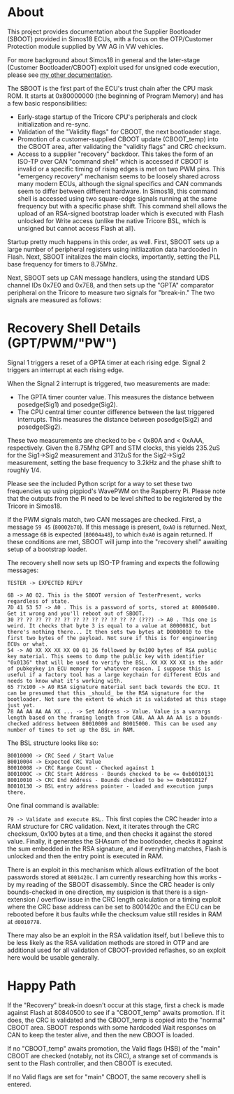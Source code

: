 # About

This project provides documentation about the Supplier Bootloader (SBOOT) provided in Simos18 ECUs, with a focus on the OTP/Customer Protection module supplied by VW AG in VW vehicles.

For more background about Simos18 in general and the later-stage (Customer Bootloader/CBOOT) exploit used for unsigned code execution, please see [my other documentation](https://github.com/bri3d/VW_Flash/blob/master/docs.md).

The SBOOT is the first part of the ECU's trust chain after the CPU mask ROM. It starts at 0x80000000 (the beginning of Program Memory) and has a few basic responsibilities:

* Early-stage startup of the Tricore CPU's peripherals and clock initialization and re-sync.
* Validation of the "Validity flags" for CBOOT, the next bootloader stage.
* Promotion of a customer-supplied CBOOT update (CBOOT_temp) into the CBOOT area, after validating the "validity flags" and CRC checksum.
* Access to a supplier "recovery" backdoor. This takes the form of an ISO-TP over CAN "command shell" which is accessed if CBOOT is invalid or a specific timing of rising edges is met on two PWM pins. This "emergency recovery" mechanism seems to be loosely shared across many modern ECUs, although the signal specifics and CAN commands seem to differ between different hardware. In Simos18, this command shell is accessed using two square-edge signals running at the same frequency but with a specific phase shift. This command shell allows the upload of an RSA-signed bootstrap loader which is executed with Flash unlocked for Write access (unlike the native Tricore BSL, which is unsigned but cannot access Flash at all).

Startup pretty much happens in this order, as well. First, SBOOT sets up a large number of peripheral registers using initliazation data hardcoded in Flash. Next, SBOOT initalizes the main clocks, importantly, setting the PLL base frequency for timers to 8.75Mhz.

Next, SBOOT sets up CAN message handlers, using the standard UDS channel IDs 0x7E0 and 0x7E8, and then sets up the "GPTA" comparator peripheral on the Tricore to measure two signals for "break-in." The two signals are measured as follows:

# Recovery Shell Details (GPT/PWM/"PW")

Signal 1 triggers a reset of a GPTA timer at each rising edge.
Signal 2 triggers an interrupt at each rising edge.

When the Signal 2 interrupt is triggered, two measurements are made:
* The GPTA timer counter value. This measures the distance between posedge(Sig1) and posedge(Sig2).
* The CPU central timer counter difference between the last triggered interrupts. This measures the distance between posedge(Sig2) and posedge(Sig2).

These two measurements are checked to be < 0x80A and < 0xAAA, respectively. Given the 8.75Mhz GPT and STM clocks, this yields 235.2uS for the Sig1->Sig2 measurement and 312uS for the Sig2->Sig2 measurement, setting the base frequency to 3.2kHz and the phase shift to roughly 1/4.

Please see the included Python script for a way to set these two frequencies up using pigpiod's WavePWM on the Raspberry Pi. Please note that the outputs from the Pi need to be level shifted to be registered by the Tricore in Simos18.

If the PWM signals match, two CAN messages are checked. First, a message `59 45` (`80002b70`). If this message is present, `0xA0` is returned. Next, a message `6B` is expected (`80004a48`), to which `0xA0` is again returned. If these conditions are met, SBOOT will jump into the "recovery shell" awaiting setup of a bootstrap loader.

The recovery shell now sets up ISO-TP framing and expects the following messages:

```
TESTER -> EXPECTED REPLY

6B -> A0 02. This is the SBOOT version of TesterPresent, works regardless of state.
7D 41 53 57 -> A0 . This is a password of sorts, stored at 80006400. Get it wrong and you'll reboot out of SBOOT. 
30 ?? ?? ?? ?? ?? ?? ?? ?? ?? ?? ?? ?? ?? (???) -> A0 . This one is weird. It checks that byte 3 is equal to a value at 8000081C, but there's nothing there... It then sets two bytes at D0000010 to the first two bytes of the payload. Not sure if this is for engineering ECUs or what.
54 -> A0 XX XX XX XX 00 01 36 followed by 0x100 bytes of RSA public key material. This seems to dump the public key with identifier "0x0136" that will be used to verify the BSL. XX XX XX XX is the addr of pubkeykey in ECU memory for whatever reason. I suppose this is useful if a factory tool has a large keychain for different ECUs and needs to know what it's working with.
65 ??x100 -> A0 RSA signature material sent back towards the ECU. It can be presumed that this _should_ be the RSA signature for the bootloader. Not sure the extent to which it is validated at this stage just yet.
78 AA AA AA AA XX ... -> Set Address -> Value. Value is a varargs length based on the framing length from CAN. AA AA AA AA is a bounds-checked address between B0010000 and B0015000. This can be used any number of times to set up the BSL in RAM.
```

The BSL structure looks like so:   

```
B0010000 -> CRC Seed / Start Value
B0010004 -> Expected CRC Value
B0010008 -> CRC Range Count - Checked against 1
B001000C -> CRC Start Address - Bounds checked to be <= 0xb0010131
B0010010 -> CRC End Address - Bounds checked to be >= 0xb001012f
B0010130 -> BSL entry address pointer - loaded and execution jumps there. 
```
One final command is available:

`79 -> Validate and execute BSL.` This first copies the CRC header into a RAM structure for CRC validation. Next, it iterates through the CRC checksum, 0x100 bytes at a time, and then checks it against the stored value. Finally, it generates the SHAsum of the bootloader, checks it against the sum embedded in the RSA signature, and if everything matches, Flash is unlocked and then the entry point is executed in RAM.

There is an exploit in this mechanism which allows exfiltration of the boot passwords stored at `8001420c`. I am currently researching how this works - by my reading of the SBOOT disassembly. Since the CRC header is only bounds-checked in one direction, my suspicion is that there is a sign-extension / overflow issue in the CRC length calculation or a timing exploit where the CRC base address can be set to 8001420c and the ECU can be rebooted before it bus faults while the checksum value still resides in RAM at `d0010778`.

There may also be an exploit in the RSA validation itself, but I believe this to be less likely as the RSA validation methods are stored in OTP and are additional used for all validation of CBOOT-provided reflashes, so an exploit here would be usable generally.

# Happy Path

If the "Recovery" break-in doesn't occur at this stage, first a check is made against Flash at 80840500 to see if a "CBOOT_temp" awaits promotion. If it does, the CRC is validated and the CBOOT_temp is copied into the "normal" CBOOT area. SBOOT responds with some hardcoded Wait responses on CAN to keep the tester alive, and then the new CBOOT is loaded.

If no "CBOOT_temp" awaits promotion, the Valid flags (H$B) of the "main" CBOOT are checked (notably, not its CRC), a strange set of commands is sent to the Flash controller, and then CBOOT is executed.

If no Valid flags are set for "main" CBOOT, the same recovery shell is entered.



